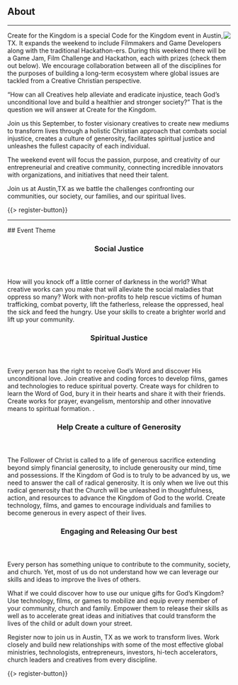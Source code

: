 ﻿## <i class="icon fa-book"></i> About
---
<img src="{{assets}}/images/child.png" style="float:right"/>
Create for the Kingdom is a special Code for the Kingdom event in Austin, TX. It expands the weekend to include Filmmakers and Game Developers along with the traditional Hackathon-ers. During this weekend there will be a Game Jam, Film Challenge and Hackathon, each with prizes (check them out below). We encourage collaboration between all of the disciplines for the purposes of building a long-term ecosystem where global issues are tackled from a Creative Christian perspective. 

“How can all Creatives help alleviate and eradicate injustice, teach God’s unconditional love and build a healthier and stronger society?” That is the question we will answer at Create for the Kingdom.

Join us this September, to foster visionary creatives to create new mediums to transform lives through a holistic Christian approach that combats social injustice, creates a culture of generosity, facilitates spiritual justice and unleashes the fullest capacity of each individual.

The weekend event will focus the passion, purpose, and creativity of our entrepreneurial and creative community, connecting incredible innovators with organizations, and initiatives that need their talent.

Join us at Austin,TX as we battle the challenges confronting our communities, our society, our families, and our spiritual lives.


{{> register-button}}
<hr/>
## Event Theme
<div class="smaller-paragraphs">
  <div class="row">
    <div class="6u">
      <section>
        <header>
          <h3>Social Justice</h3>
        </header>
        <p>How will you knock off a little corner of darkness in the world? What creative works can you make that will alleviate the social maladies that oppress so many? Work with non-profits to help rescue victims of human trafficking, combat poverty, lift the fatherless, release the oppressed, heal the sick and feed the hungry. Use your skills to create a brighter world and lift up your community.
    </div>
    <div class="6u">
      <section>
       <header>
          <h3>Spiritual Justice</h3>
        </header>
        <p>Every person has the right to receive God’s Word and discover His unconditional love. Join creative and coding forces to develop films, games and technologies to reduce spiritual poverty. Create ways for children to learn the Word of God, bury it in their hearts and share it with their friends. Create works for prayer, evangelism, mentorship and other innovative means to spiritual formation. .
      </section>
    </div>
  </div>
  <div class="row">
    <div class="6u">
      <section>    
        <header>
          <h3>Help Create a culture of Generosity</h3>
        </header>
        <p>The Follower of Christ is called to a life of generous sacrifice extending beyond simply financial generosity, to include generousity our mind, time and possessions. If the Kingdom of God is to truly to be advanced by us, we need to answer the call of radical generosity. It is only when we live out this radical generosity that the Church will be unleashed in thoughtfulness, action, and resources to advance the Kingdom of God to the world. Create technology, films, and games to encourage individuals and families to become generous in every aspect of their lives.        </section>
    </div>
    <div class="6u">
      <section>      
        <header>
          <h3>Engaging and Releasing Our best</h3>
        </header>
        <p>Every person has something unique to contribute to the community, society, and church. Yet, most of us do not understand how we can leverage our skills and ideas to improve the lives of others.

What if we could discover how to use our unique gifts for God’s Kingdom? Use technology, films, or games to mobilize and equip every member of your community, church and family. Empower them to release their skills as well as to accelerate great ideas and initiatives that could transform the lives of the child or adult down your street.
      </section>
    </div>
  </div>
</div>
<p>Register now to join us in Austin, TX as we work to transform lives. Work closely and build new relationships with some of the most effective global ministries, technologists, entrepreneurs, investors, hi-tech accelerators, church leaders and creatives from every discipline.
</p>
{{> register-button}}

